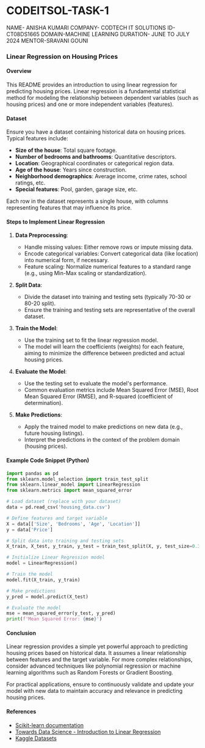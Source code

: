 # CODEITSOL-TASK-1
NAME- ANISHA KUMARI
COMPANY- CODTECH IT SOLUTIONS
ID-CT08DS1665
DOMAIN-MACHINE LEARNING
DURATION- JUNE TO JULY 2024
MENTOR-SRAVANI GOUNI

### Linear Regression on Housing Prices

#### Overview

This README provides an introduction to using linear regression for predicting housing prices. Linear regression is a fundamental statistical method for modeling the relationship between dependent variables (such as housing prices) and one or more independent variables (features).

#### Dataset

Ensure you have a dataset containing historical data on housing prices. Typical features include:

- **Size of the house**: Total square footage.
- **Number of bedrooms and bathrooms**: Quantitative descriptors.
- **Location**: Geographical coordinates or categorical region data.
- **Age of the house**: Years since construction.
- **Neighborhood demographics**: Average income, crime rates, school ratings, etc.
- **Special features**: Pool, garden, garage size, etc.

Each row in the dataset represents a single house, with columns representing features that may influence its price.

#### Steps to Implement Linear Regression

1. **Data Preprocessing**:
   - Handle missing values: Either remove rows or impute missing data.
   - Encode categorical variables: Convert categorical data (like location) into numerical form, if necessary.
   - Feature scaling: Normalize numerical features to a standard range (e.g., using Min-Max scaling or standardization).

2. **Split Data**:
   - Divide the dataset into training and testing sets (typically 70-30 or 80-20 split).
   - Ensure the training and testing sets are representative of the overall dataset.

3. **Train the Model**:
   - Use the training set to fit the linear regression model.
   - The model will learn the coefficients (weights) for each feature, aiming to minimize the difference between predicted and actual housing prices.

4. **Evaluate the Model**:
   - Use the testing set to evaluate the model's performance.
   - Common evaluation metrics include Mean Squared Error (MSE), Root Mean Squared Error (RMSE), and R-squared (coefficient of determination).

5. **Make Predictions**:
   - Apply the trained model to make predictions on new data (e.g., future housing listings).
   - Interpret the predictions in the context of the problem domain (housing prices).

#### Example Code Snippet (Python)

```python
import pandas as pd
from sklearn.model_selection import train_test_split
from sklearn.linear_model import LinearRegression
from sklearn.metrics import mean_squared_error

# Load dataset (replace with your dataset)
data = pd.read_csv('housing_data.csv')

# Define features and target variable
X = data[['Size', 'Bedrooms', 'Age', 'Location']]
y = data['Price']

# Split data into training and testing sets
X_train, X_test, y_train, y_test = train_test_split(X, y, test_size=0.3, random_state=0)

# Initialize Linear Regression model
model = LinearRegression()

# Train the model
model.fit(X_train, y_train)

# Make predictions
y_pred = model.predict(X_test)

# Evaluate the model
mse = mean_squared_error(y_test, y_pred)
print(f'Mean Squared Error: {mse}')
```

#### Conclusion

Linear regression provides a simple yet powerful approach to predicting housing prices based on historical data. It assumes a linear relationship between features and the target variable. For more complex relationships, consider advanced techniques like polynomial regression or machine learning algorithms such as Random Forests or Gradient Boosting.

For practical applications, ensure to continuously validate and update your model with new data to maintain accuracy and relevance in predicting housing prices.

#### References

- [Scikit-learn documentation](https://scikit-learn.org/stable/documentation.html)
- [Towards Data Science - Introduction to Linear Regression](https://towardsdatascience.com/introduction-to-linear-regression-in-python-c12a072bedf0)
- [Kaggle Datasets](https://www.kaggle.com/datasets)
